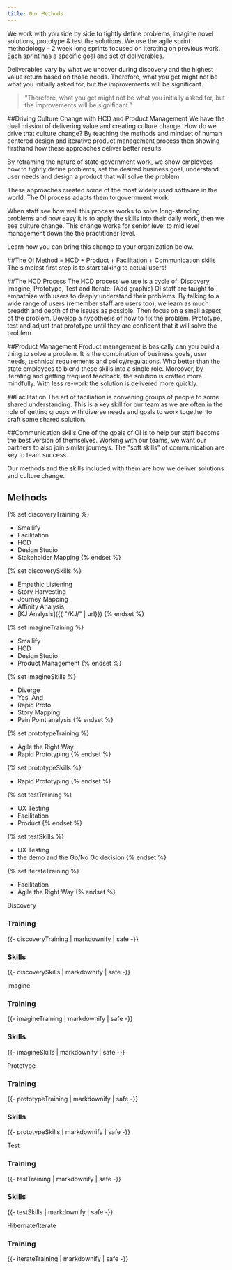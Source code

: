 ```yaml
---
title: Our Methods
---
```


We work with you side by side to tightly define problems, imagine novel solutions, prototype & test the solutions. We use the agile sprint methodology – 2 week long sprints focused on iterating on previous work. Each sprint has a specific goal and set of deliverables.

Deliverables vary by what we uncover during discovery and the highest value return based on those needs. Therefore, what you get might not be what you initially asked for, but the improvements will be significant.

> “Therefore, what you get might not be what you initially asked for, but the improvements will be significant.”

##Driving Culture Change with HCD and Product Management
We have the dual mission of delivering value and creating culture change. How do we drive that culture change? By teaching the methods and mindset of human centered design and iterative product management process then showing firsthand how these approaches deliver better results.

By reframing the nature of state government work, we show employees how to tightly define problems, set the desired business goal, understand user needs and design a product that will solve the problem.

These approaches created some of the most widely used software in the world. The OI process adapts them to government work.

When staff see how well this process works to solve long-standing problems and how easy it is to apply the skills into their daily work, then we see culture change. This change works for senior level to mid level management down the the practitioner level.

Learn how you can bring this change to your organization below.

##The OI Method = HCD + Product + Facilitation + Communication skills
The simplest first step is to start talking to actual users!

##The HCD Process
The HCD process we use is a cycle of: Discovery, Imagine, Prototype, Test and Iterate.
(Add graphic)
OI staff are taught to empathize with users to deeply understand their problems. By talking to a wide range of users (remember staff are users too), we learn as much breadth and depth of the issues as possible. Then focus on a small aspect of the problem. Develop a hypothesis of how to fix the problem. Prototype, test and adjust that prototype until they are confident that it will solve the problem.

##Product Management
Product management is basically can you build a thing to solve a problem. It is the combination of business goals, user needs, technical requirements and policy/regulations. Who better than the state employees to blend these skills into a single role. Moreover, by iterating and getting frequent feedback, the solution is crafted more mindfully. With less re-work the solution is delivered more quickly.

##Facilitation
The art of faciliation is convening groups of people to some shared understanding. This is a key skill for our team as we are often in the role of getting groups with diverse needs and goals to work together to craft some shared solution.

##Communication skills
One of the goals of OI is to help our staff become the best version of themselves. Working with our teams, we want our partners to also join similar journeys. The "soft skills" of communication are key to team success.

Our methods and the skills included with them are how we deliver solutions and culture change.

## Methods

{% set discoveryTraining %}
* Smallify
* Facilitation
* HCD
* Design Studio
* Stakeholder Mapping
{% endset %}

{% set discoverySkills %}
* Empathic Listening
* Story Harvesting
* Journey Mapping
* Affinity Analysis
* [KJ Analysis]({{ "/KJ/" | url}})
{% endset %}

{% set imagineTraining %}
* Smallify
* HCD
* Design Studio
* Product Management
{% endset %}

{% set imagineSkills %}
* Diverge
* Yes, And
* Rapid Proto
* Story Mapping
* Pain Point analysis
{% endset %}

{% set prototypeTraining %}
* Agile the Right Way
* Rapid Prototyping
{% endset %}

{% set prototypeSkills %}
* Rapid Prototyping
{% endset %}

{% set testTraining %}
* UX Testing
* Facilitation
* Product
{% endset %}

{% set testSkills %}
* UX Testing
* the demo and the Go/No Go decision
{% endset %}

{% set iterateTraining %}
* Facilitation
* Agile the Right Way
{% endset %}

<div class="max-w-3xl xl:max-w-full flex mt-6 mx-2 sm:mx-6 lg:mx-auto xl:mx-6 flex-col xl:flex-row border-4 border-gray-400">
    <div class="max-w-3xl xl:w-1/5 xl:max-w-lg xl:border-r xl:border-gray-400">
        <div class="mb-6 py-6 bg-red-200 font-bold text-xl">
            <p class="m-0">
                Discovery
            </p>
        </div>
        <div class="mb-12">
            <h3>
                Training
            </h3>
            {{- discoveryTraining | markdownify | safe -}}
        </div>
        <div class="mb-12">
            <h3>
                Skills
            </h3>
            {{- discoverySkills | markdownify | safe -}}
        </div>
    </div>
    <div class="max-w-3xl xl:w-1/5 xl:max-w-lg xl:border-r xl:border-gray-400">
        <div class="mb-6 py-6 bg-orange-200 font-bold text-xl">
            <p class="m-0">
                Imagine
            </p>
        </div>
        <div class="mb-12">
            <h3>
                Training
            </h3>
            {{- imagineTraining | markdownify | safe -}}
        </div>
        <div class="mb-12">
            <h3>
                Skills
            </h3>
            {{- imagineSkills | markdownify | safe -}}
        </div>
    </div>
    <div class="max-w-3xl xl:w-1/5 xl:max-w-lg xl:border-r xl:border-gray-400">
        <div class="mb-6 py-6 bg-gold-200 font-bold text-xl">
            <p class="m-0">
                Prototype
            </p>
        </div>
        <div class="mb-12">
            <h3>
                Training
            </h3>
            {{- prototypeTraining | markdownify | safe -}}
        </div>
        <div class="mb-12">
            <h3>
                Skills
            </h3>
            {{- prototypeSkills | markdownify | safe -}}
        </div>
    </div>
    <div class="max-w-3xl xl:w-1/5 xl:max-w-lg xl:border-r xl:border-gray-400">
        <div class="mb-6 py-6 bg-cyan-200 font-bold text-xl">
            <p class="m-0">
                Test
            </p>
        </div>
        <div class="mb-12">
            <h3>
                Training
            </h3>
            {{- testTraining | markdownify | safe -}}
        </div>
        <div class="mb-12">
            <h3>
                Skills
            </h3>
            {{- testSkills | markdownify | safe -}}
        </div>
    </div>
    <div class="max-w-3xl xl:w-1/5 xl:max-w-lg">
        <div class="mb-6 py-6 bg-magenta-200 font-bold text-xl">
            <p class="m-0">
                Hibernate/Iterate
            </p>
        </div>
        <div class="mb-12">
            <h3>
                Training
            </h3>
            {{- iterateTraining | markdownify | safe -}}
        </div>
    </div>
</div>
